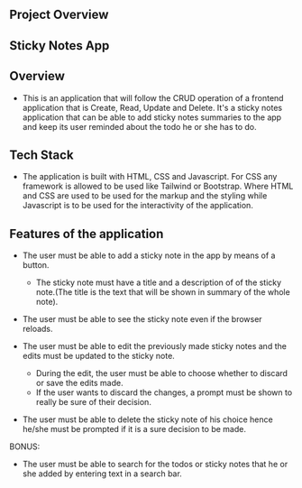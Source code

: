 ## Project Overview

## Sticky Notes App

## Overview 
- This is an application that will follow the CRUD operation of a frontend application that is Create, Read, Update and Delete. It's a sticky notes application that can be able to add sticky notes summaries to the app and keep its user reminded about the todo he or she has to do.

## Tech Stack
- The application is built with HTML, CSS and Javascript. For CSS any framework is allowed to be used like Tailwind or Bootstrap. Where HTML and CSS are used to be used for the markup and the styling while Javascript is to be used for the interactivity of the application.

## Features of the application
- The user must be able to add a sticky note in the app by means of a button.
    - The sticky note must have a title and a description of of the sticky note.(The title is the text that will be shown in summary of the whole note).

- The user must be able to see the sticky note even if the browser reloads.
- The user must be able to edit the previously made sticky notes and the edits must be updated to the sticky note.
    - During the edit, the user must be able to choose whether to discard or save the edits made.
    - If the user wants to discard the changes, a prompt must be shown to really be sure of their decision.

- The user must be able to delete the sticky note of his choice hence he/she must be prompted if it is a sure decision to be made.

BONUS:
- The user must be able to search for the todos or sticky notes that he or she added by entering text in a search bar.
